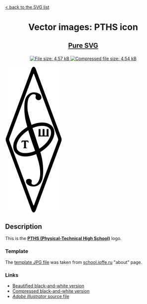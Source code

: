[&lt; back to the SVG list](../ "Home page")

<h1><p align="center">Vector images: PTHS icon</p></h1>

<h2><p align="center"><a href="PTHS.svg" title="View & Download PTHS icon">Pure SVG</a></p></h2>
<div class="spoiler shown">
	<div class="spoiler_text" onclick="this.parentNode.classList.toggle('shown')"></div>
	<div class="spoiler_content">
		<div class="badges" align="center">
			<a href="PTHS.svg" target="_blank" title="File size">
				<img alt="File size: 4.57 kB" src="https://img.shields.io/static/v1?cacheSeconds=10800&style=flat&label=File%20size&message=4.57%20kB&color=0aa">
			</a>
			<a href="./src/PTHS.min.svg" target="_blank" title="File size">
				<img alt="Compressed file size: 4.54 kB" src="https://img.shields.io/static/v1?cacheSeconds=10800&style=flat&label=Compressed&message=4.54%20kB&color=bb0">
			</a>
		</div>
		<div>
			<br>
			<img src="PTHS.svg" alt="PTHS icon" title="PTHS icon">
			<br>
		</div>
	</div>
</div>

## Description

This is the **[PTHS (Physical-Technical High School)](http://school.ioffe.ru "Visit school.ioffe.ru")** logo.

### Template

The [template JPG file](http://www.school.ioffe.ru/album/photos/365.jpg "See template JPG file") was taken from [school.ioffe.ru](http://www.school.ioffe.ru/readings/pths_about_en.html "Visit school.ioffe.ru/readings/pths_about_en.html") "about" page.


### Links

-   [Beautified black-and-white version](PTHS.svg "Download beautified black-and-white SVG")
-   [Compressed black-and-white version](./src/PTHS.min.svg "Download compressed black-and-white SVG")
-   [*Adobe Illustrator* source file](./src/PTHS.ai "Download Adobe Illustrator (.ai) source file")
